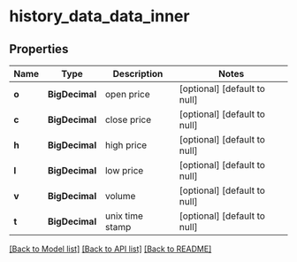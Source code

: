 # history_data_data_inner
## Properties

| Name | Type | Description | Notes |
|------------ | ------------- | ------------- | -------------|
| **o** | **BigDecimal** | open price | [optional] [default to null] |
| **c** | **BigDecimal** | close price | [optional] [default to null] |
| **h** | **BigDecimal** | high price | [optional] [default to null] |
| **l** | **BigDecimal** | low price | [optional] [default to null] |
| **v** | **BigDecimal** | volume | [optional] [default to null] |
| **t** | **BigDecimal** | unix time stamp | [optional] [default to null] |

[[Back to Model list]](../README.md#documentation-for-models) [[Back to API list]](../README.md#documentation-for-api-endpoints) [[Back to README]](../README.md)

